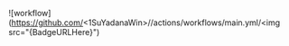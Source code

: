 ![workflow](https://github.com/<1SuYadanaWin>/<sem>/actions/workflows/main.yml/<img src="{BadgeURLHere}")
